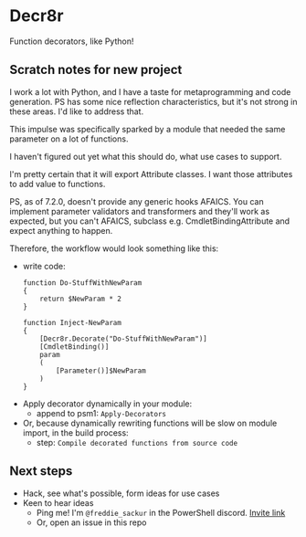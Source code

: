 # Decr8r
Function decorators, like Python!

## Scratch notes for new project

I work a lot with Python, and I have a taste for metaprogramming and code generation. PS has some nice reflection characteristics, but it's not strong in these areas. I'd like to address that.

This impulse was specifically sparked by a module that needed the same parameter on a lot of functions.

I haven't figured out yet what this should do, what use cases to support.

I'm pretty certain that it will export Attribute classes. I want those attributes to add value to functions.

PS, as of 7.2.0, doesn't provide any generic hooks AFAICS. You can implement parameter validators and transformers and they'll work as expected, but you can't AFAICS, subclass e.g. CmdletBindingAttribute and expect anything to happen.

Therefore, the workflow would look something like this:

- write code:
  ```pwsh
  function Do-StuffWithNewParam
  {
      return $NewParam * 2
  }

  function Inject-NewParam
  {
      [Decr8r.Decorate("Do-StuffWithNewParam")]
      [CmdletBinding()]
      param
      (
          [Parameter()]$NewParam
      )
  }
  ```
- Apply decorator dynamically in your module:
  - append to psm1: `Apply-Decorators`
- Or, because dynamically rewriting functions will be slow on module import, in the build process:
  - step: `Compile decorated functions from source code`

## Next steps

- Hack, see what's possible, form ideas for use cases
- Keen to hear ideas
  - Ping me! I'm `@freddie_sackur` in the PowerShell discord. [Invite link](https://discord.com/invite/powershell)
  - Or, open an issue in this repo